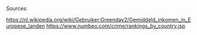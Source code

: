 Sources:

https://nl.wikipedia.org/wiki/Gebruiker:Greenday2/Gemiddeld_inkomen_in_Europese_landen
https://www.numbeo.com/crime/rankings_by_country.jsp
